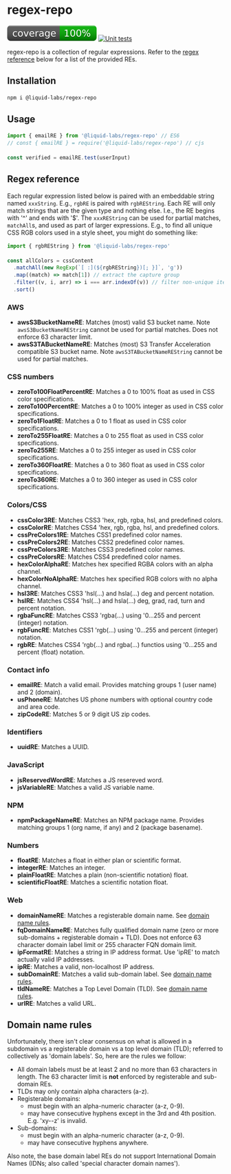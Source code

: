 # regex-repo
[![coverage: 100%](./.readme-assets/coverage.svg)](https://google.com) [![Unit tests](https://github.com/liquid-labs/regex-repo/actions/workflows/unit-tests-node.yaml/badge.svg)](https://github.com/liquid-labs/regex-repo/actions/workflows/unit-tests-node.yaml)

regex-repo is a collection of regular expressions. Refer to the [regex reference](#regex-reference) below for a list of the provided REs.

## Installation

```bash
npm i @liquid-labs/regex-repo
```

## Usage

```javascript
import { emailRE } from '@liquid-labs/regex-repo' // ES6
// const { emailRE } = require('@liquid-labs/regex-repo') // cjs

const verified = emailRE.test(userInput)
```

## Regex reference

Each regular expression listed below is paired with an embeddable string named `xxxString`. E.g., `rgbRE` is paired with `rgbREString`. Each RE will only match strings that are the given type and nothing else. I.e., the RE begins with '^' and ends with '$'. The `xxxREString` can be used for partial matches, `matchAll`s, and used as part of larger expressions. E.g., to find all unique CSS RGB colors used in a style sheet, you might do something like:

```javascript
import { rgbREString } from '@liquid-labs/regex-repo'

const allColors = cssContent
  .matchAll(new RegExp(`[ :](${rgbREString})[; }]`, 'g'))
  .map((match) => match[1]) // extract the capture group
  .filter((v, i, arr) => i === arr.indexOf(v)) // filter non-unique items
  .sort()
```

### AWS

- __awsS3BucketNameRE__: Matches (most) valid S3 bucket name. Note `awsS3BucketNameREString` cannot be used for partial matches. Does not enforce 63 character limit.
- __awsS3TABucketNameRE__: Matches (most) S3 Transfer Acceleration compatible S3 bucket name. Note `awsS3TABucketNameREString` cannot be used for partial matches.

### CSS numbers

- __zeroTo100FloatPercentRE__: Matches a 0 to 100% float as used in CSS color specifications.
- __zeroTo100PercentRE__: Matches a 0 to 100% integer as used in CSS color specifications.
- __zeroTo1FloatRE__: Matches a 0 to 1 float as used in CSS color specifications.
- __zeroTo255FloatRE__: Matches a 0 to 255 float as used in CSS color specifications.
- __zeroTo255RE__: Matches a 0 to 255 integer as used in CSS color specifications.
- __zeroTo360FloatRE__: Matches a 0 to 360 float as used in CSS color specifications.
- __zeroTo360RE__: Matches a 0 to 360 integer as used in CSS color specifications.

### Colors/CSS

- __cssColor3RE__: Matches CSS3 'hex, rgb, rgba, hsl, and predefined colors.
- __cssColorRE__: Matches CSS4 'hex, rgb, rgba, hsl, and predefined colors.
- __cssPreColors1RE__: Matches CSS1 predefined color names.
- __cssPreColors2RE__: Matches CSS2 predefined color names.
- __cssPreColors3RE__: Matches CSS3 predefined color names.
- __cssPreColorsRE__: Matches CSS4 predefined color names.
- __hexColorAlphaRE__: Matches hex specified RGBA colors with an alpha channel.
- __hexColorNoAlphaRE__: Matches hex specified RGB colors with no alpha channel.
- __hsl3RE__: Matches CSS3 'hsl(...) and hsla(...) deg and percent notation.
- __hslRE__: Matches CSS4 'hsl(...) and hsla(...) deg, grad, rad, turn and percent notation.
- __rgbaFuncRE__: Matches CSS3 'rgba(...) using '0...255 and percent (integer) notation.
- __rgbFuncRE__: Matches CSS1 'rgb(...) using '0...255 and percent (integer) notation.
- __rgbRE__: Matches CSS4 'rgb(...) and rgba(...) functios  using '0...255 and percent (float) notation.

### Contact info

- __emailRE__: Match a valid email. Provides matching groups 1 (user name) and 2 (domain).
- __usPhoneRE__: Matches US phone numbers with optional country code and area code.
- __zipCodeRE__: Matches 5 or 9 digit US zip codes.

### Identifiers

- __uuidRE__: Matches a UUID.

### JavaScript

- __jsReservedWordRE__: Matches a JS resereved word.
- __jsVariableRE__: Matches a valid JS variable name.

### NPM

- __npmPackageNameRE__: Matches an NPM package name. Provides matching groups 1 (org name, if any) and 2 (package basename).

### Numbers

- __floatRE__: Matches a float in either plan or scientific format.
- __integerRE__: Matches an integer.
- __plainFloatRE__: Matches a plain (non-scientific notation) float.
- __scientificFloatRE__: Matches a scientific notation float.

### Web

- __domainNameRE__: Matches a registerable domain name. See [domain name rules](#domain-name-rules).
- __fqDomainNameRE__: Matches fully qualified domain name (zero or more sub-domains + registerable domain + TLD). Does not enforce 63 character domain label limit or 255 character FQN domain limit.
- __ipFormatRE__: Matches a string in IP address format. Use 'ipRE' to match actually valid IP addresses.
- __ipRE__: Matches a valid, non-localhost IP address.
- __subDomainRE__: Matches a valid sub-domain label. See [domain name rules](#domain-name-rules).
- __tldNameRE__: Matches a Top Level Domain (TLD). See [domain name rules](#domain-name-rules).
- __urlRE__: Matches a valid URL.

## Domain name rules

Unfortunately, there isn't clear consensus on what is allowed in a subdomain vs a registerable domain vs a top level domain (TLD); referred to collectively as 'domain labels'. So, here are the rules we follow:

* All domain labels must be at least 2 and no more than 63 characters in length. The 63 character limit is __not__ enforced by registerable and sub-domain REs.
* TLDs may only contain alpha characters (a-z).
* Registerable domains:
  * must begin with an alpha-numeric character (a-z, 0-9).
  * may have consecutive hyphens except in the 3rd and 4th position. E.g. 'xy--z' is invalid.
* Sub-domains:
  * must begin with an alpha-numeric character (a-z, 0-9).
  * may have consecutive hyphens anywhere.

Also note, the base domain label REs do not support International Domain Names (IDNs; also called 'special character domain names').